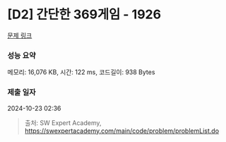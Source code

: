 # [D2] 간단한 369게임 - 1926 

[문제 링크](https://swexpertacademy.com/main/code/problem/problemDetail.do?contestProbId=AV5PTeo6AHUDFAUq) 

### 성능 요약

메모리: 16,076 KB, 시간: 122 ms, 코드길이: 938 Bytes

### 제출 일자

2024-10-23 02:36



> 출처: SW Expert Academy, https://swexpertacademy.com/main/code/problem/problemList.do